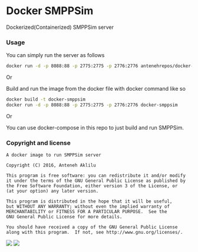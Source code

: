 # Docker SMPPSim
Dockerized(Containerized) SMPPSim server

### Usage
You can simply run the server as follows

```bash
docker run -d -p 8088:88 -p 2775:2775 -p 2776:2776 antenehrepos/docker-smppsim
```

Or 

Build and run the image from the docker file with docker command like so
```bash
docker build -t docker-smppsim
docker run -d -p 8088:88 -p 2775:2775 -p 2776:2776 docker-smppsim
```

Or

You can use docker-compose in this repo to just build and run SMPPSim.

### Copyright and license
    A docker image to run SMPPSim server

    Copyright (C) 2016, Anteneh Aklilu

    This program is free software: you can redistribute it and/or modify
    it under the terms of the GNU General Public License as published by
    the Free Software Foundation, either version 3 of the License, or
    (at your option) any later version.

    This program is distributed in the hope that it will be useful,
    but WITHOUT ANY WARRANTY; without even the implied warranty of
    MERCHANTABILITY or FITNESS FOR A PARTICULAR PURPOSE.  See the
    GNU General Public License for more details.

    You should have received a copy of the GNU General Public License
    along with this program.  If not, see http://www.gnu.org/licenses/.
    
[![](https://images.microbadger.com/badges/image/antenehrepos/docker-smppsim.svg)](https://microbadger.com/images/antenehrepos/docker-smppsim "Get your own image badge on microbadger.com")
[![](https://images.microbadger.com/badges/version/antenehrepos/docker-smppsim.svg)](https://microbadger.com/images/antenehrepos/docker-smppsim "Get your own version badge on microbadger.com")
